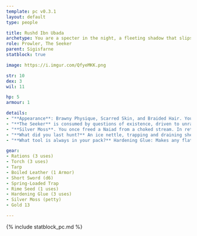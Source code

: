 ```yaml
---
template: pc v0.3.1
layout: default
type: people

title: Rushd Ibn Ubada
archetype: You are a specter in the night, a fleeting shadow that slips by its prey, unseen. Each kill is a test of cunning and animal determination, a contest between life and death. You know that one day you will lose. You look forward to it.
role: Prowler, The Seeker
parent: Sigisfarne
statblock: true

image: https://i.imgur.com/QfyeMKK.png

str: 10
dex: 3
wil: 11

hp: 5
armour: 1

details:
- "**Appearance**: Brawny Physique, Scarred Skin, and Braided Hair. Your Face is Rakish, your Speech Gravelly. You have Soiled Clothing. You are Disciplined and Craven. You are 50 years old."
- "**The Seeker** is consumed by questions of existence, driven to unravel the mysteries of the past and present before time slips away. They delve into forgotten ruins, dissecting enigmas to uncover truths no one else dares to seek."
- "**Silver Moss**. You once freed a Naiad from a choked stream. In return, it gave you some Silver Moss (petty). Swallow it near water and the creature will come, once, to repay its debt."
- "**What did you last hunt?** An ice nettle, trapping and draining sheep. You lost your commission when the fungus you introduced killed half the flock. Take a Rime Seed (1 use). It freezes any body of water, no matter the size. Don't eat it."
- "**What tool is always in your pack?** Hardening Glue: Makes any flat material (cloth, leather, sand) as hard as stone. Expensive (20gp a bottle, 3 uses)."

gear:
- Rations (3 uses)
- Torch (3 uses)
- Tarp
- Boiled Leather (1 Armor)
- Short Sword (d6)
- Spring-Loaded Trap
- Rime Seed (1 uses)
- Hardening Glue (3 uses)
- Silver Moss (petty)
- Gold 13

---
```


{% include statblock_pc.md %}


